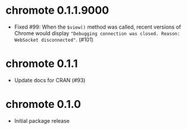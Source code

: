 # chromote 0.1.1.9000

* Fixed #99: When the `$view()` method was called, recent versions of Chrome would display `"Debugging connection was closed. Reason: WebSocket disconnected"`. (#101)


# chromote 0.1.1

* Update docs for CRAN (#93)


# chromote 0.1.0

* Initial package release
